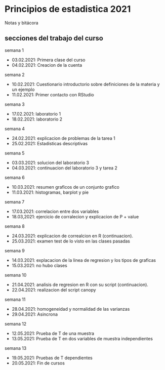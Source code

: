 # Principios de estadistica 2021
Notas y bitácora
## secciones del trabajo del curso 

semana 1
+ 03.02.2021: Primera clase del curso 
+ 04.02.2021: Creacion de la cuenta 

semana 2
+ 10.02.2021: Cuestionario introductorio sobre definiciones de la materia y un ejemplo
+ 11.02.2021: Primer contacto con RStudio


semana 3 
+ 17.02.2021: laboratorio 1 
+ 18.02.2021: laboratorio 2 

semana 4
+ 24.02.2021: explicacion de problemas de la tarea 1 
+ 25.02.2021: Estadisticas descriptivas 

semana 5 
+ 03.03.2021: solucion del laboratorio 3
+ 04.03.2021: continuacion del laboratorio 3 y tarea 2

semana 6
+ 10.03.2021: resumen graficos de un conjunto grafico
+ 11.03.2021: histogramas, barplot y pie

semana 7
+ 17.03.2021: correlacion entre dos variables
+ 18.03,2021: ejercicio de corralecion y explicacion de P + value

semana 8 
+ 24.03.2021: explicacion de correalcion en R (continuacion).
+ 25.03.2021: examen test de lo visto en las clases pasadas

semana 9
+ 14.03.2021: explacacion de la linea de regresion y los tipos de graficas 
+ 15.03.2021: no hubo clases

semana 10 
+ 21.04.2021: analisis de regresion en R con su script (continuacion).
+ 22.04.2021: realizacion del script canopy

semana 11
+ 28.04.2021: homogeneidad y normalidad de las varianzas 
+ 29.04.2021: Asincrona 

semana 12
+ 12.05.2021: Prueba de T de una muestra 
+ 13.05.2021: Prueba de T en dos variables de muestra independientes 

semana 13
+ 19.05.2021: Pruebas de T dependientes 
+ 20.05.2021: Fin de cursos
